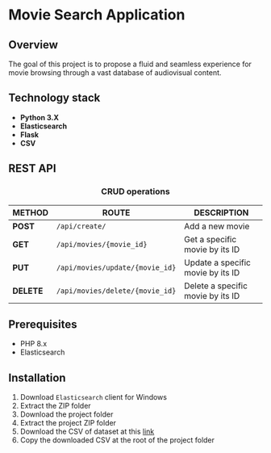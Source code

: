 # Movie Search Application

## Overview

The goal of this project is to propose a fluid and seamless experience for movie browsing through a vast database of audiovisual content.

## Technology stack

- **Python 3.X**
- **Elasticsearch**
- **Flask**
- **CSV**

## REST API

<h3 style="text-align: center;">CRUD operations</h3>

| METHOD     | ROUTE                           | DESCRIPTION                       |
|------------|---------------------------------|-----------------------------------|
| **POST**   | `/api/create/`                  | Add a new movie                   |
| **GET**    | `/api/movies/{movie_id}`        | Get a specific movie by its ID    |
| **PUT**    | `/api/movies/update/{movie_id}` | Update a specific movie by its ID |
| **DELETE** | `/api/movies/delete/{movie_id}` | Delete a specific movie by its ID |


## Prerequisites

- PHP 8.x
- Elasticsearch

## Installation

1. Download `Elasticsearch` client for Windows
2. Extract the ZIP folder
3. Download the project folder
4. Extract the project ZIP folder
5. Download the CSV of dataset at this [link](https://www.kaggle.com/datasets/rounakbanik/the-movies-dataset)
6. Copy the downloaded CSV at the root of the project folder




